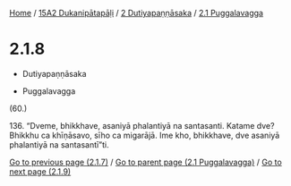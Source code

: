 
[Home](/) / [15A2 Dukanipātapāḷi](../...md) / [2 Dutiyapaṇṇāsaka](...md) / [2.1 Puggalavagga](../15A2/2/2.1.md)

# 2.1.8

* Dutiyapaṇṇāsaka

* Puggalavagga

(60.)

136\. “Dveme, bhikkhave, asaniyā phalantiyā na santasanti. Katame dve? Bhikkhu ca khīṇāsavo, sīho ca migarājā. Ime kho, bhikkhave, dve asaniyā phalantiyā na santasantī”ti.

[Go to previous page (2.1.7)](2.1.7.md) / [Go to parent page (2.1 Puggalavagga)](../15A2/2/2.1.md) / [Go to next page (2.1.9)](2.1.9.md)


